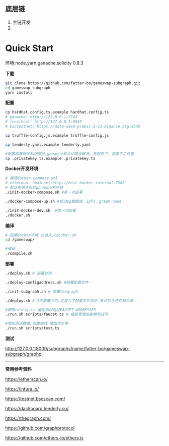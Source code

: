 ## 底层链

1. 主链开发
2. 

# Quick Start


环境:node,yarn,ganache,solidity 0.8.3



**下载**

```bash
git clone https://github.com/fatter-bo/gameswap-subgraph.git
cd gameswap-subgraph
yarn install
```



**配置**

```bash
cp hardhat.config.ts.example hardhat.config.ts
# ganache: http://127.0.0.1:7545
# localhost: http://127.0.0.1:8545
# bsctestnet: https://data-seed-prebsc-2-s3.binance.org:8545

cp truffle-config.js.example truffle-config.js

cp tenderly.yaml.example tenderly.yaml

#配置部署账号私钥部分,ganache有点问题没解决，先写死了，需要手工处理
cp .privatekey.ts.example .privatekey.ts

```



**Docker开发环境**

```bash
# 编辑docker-compose.yml
# ethereum: 'mainnet:http://host.docker.internal:7545'
# 默认用宿主机的ganache客户端
./init-docker-compose.sh #第一次部署

./docker-compose-up.sh #启动pg数据库，ipfs，graph-node

./init-docker-dev.sh  #第一次部署
./docker.sh

```



**编译**

```bash
# 如果docker环境 先进入./docker.sh
cd /gameswap/

#编译
./compile.sh
```



**部署**

```bash
./deploy.sh # 部署合约

./deploy-configaddress.sh #部署配置文件

./init-subgraph.sh # 部署thegraph

./deploy.sh # 2次部署合约,这里为了配置文件同步,有点冗余还在想办法

#修改config.ts 增加测试地址FAUCET_ADDRESSES
./run.sh scripts/faucet.ts # 给账号增加各种测试币

#增加测试数据,创建游戏,增加代币等
./run.sh scripts/test.ts
```



**测试**

http://127.0.0.1:8000/subgraphs/name/fatter-bo/gameswap-subgraph/graphql

---

**常用参考资料**

https://etherscan.io/

https://infura.io/

https://testnet.bscscan.com/

https://dashboard.tenderly.co/

https://thegraph.com/

https://github.com/graphprotocol

https://github.com/ethers-io/ethers.js

